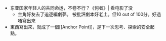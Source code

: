 - 东亚国家年轻人的共同命运，不卷不行？《何者》| 看电影了没
	- 主角好友去了追逐編劇夢。   被批評劇本好老土。但10 out of 100分。好過唔寫出來
- 東西寫出來，就成了一個[[Anchor Point]]，是下一次思考、探索的安全起點。
